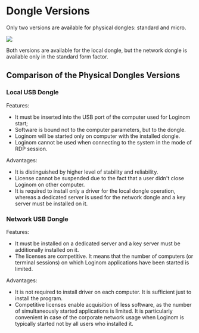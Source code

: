 # Dongle Versions

Only two versions are available for physical dongles: standard and micro.

![](../images/license-key.png)

Both versions are available for the local dongle, but the network dongle is available only in the standard form factor.

## Comparison of the Physical Dongles Versions

### Local USB Dongle

Features:

* It must be inserted into the USB port of the computer used for Loginom start;
* Software is bound not to the computer parameters, but to the dongle.
* Loginom will be started only on computer with the installed dongle.
* Loginom cannot be used when connecting to the system in the mode of RDP session.

Advantages:

* It is distinguished by higher level of stability and reliability.
* License cannot be suspended due to the fact that a user didn't close Loginom on other computer.
* It is required to install only a driver for the local dongle operation, whereas a dedicated server is used for the network dongle and a key server must be installed on it.

### Network USB Dongle

Features:

* It must be installed on a dedicated server and a key server must be additionally installed on it.
* The licenses are competitive. It means that the number of computers (or terminal sessions) on which Loginom applications have been started is limited.

Advantages:

* It is not required to install driver on each computer. It is sufficient just to install the program.
* Competitive licenses enable acquisition of less software, as the number of simultaneously started applications is limited. It is particularly convenient in case of the corporate network usage when Loginom is typically started not by all users who installed it.
